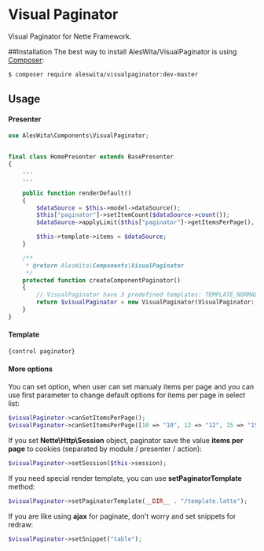 # Visual Paginator
Visual Paginator for Nette Framework.

##Installation
The best way to install AlesWita/VisualPaginator is using [Composer](http://getcomposer.org/):
```sh
$ composer require aleswita/visualpaginator:dev-master
```

## Usage
#### Presenter
```php
use AlesWita\Components\VisualPaginator;


final class HomePresenter extends BasePresenter
{
	...
	...

	public function renderDefault()
	{
		$dataSource = $this->model->dataSource();
		$this["paginator"]->setItemCount($dataSource->count());
		$dataSource->applyLimit($this["paginator"]->getItemsPerPage(), $this["paginator"]->getOffset());

		$this->template->items = $dataSource;
	}

	/**
	 * @return AlesWita\Components\VisualPaginator
	 */
	protected function createComponentPaginator()
	{
		// VisualPaginator have 3 predefined templates: TEMPLATE_NORMAL, TEMPLATE_BOOTSTRAP and TEMPLATE_BOOTSTRAP_AJAX
		return $visualPaginator = new VisualPaginator(VisualPaginator::TEMPLATE_BOOTSTRAP);
	}
}
```
#### Template
```html
{control paginator}
```


#### More options
You can set option, when user can set manualy items per page and you can use first parameter to change default options for items per page in select list:
```php
$visualPaginator->canSetItemsPerPage();
$visualPaginator->canSetItemsPerPage([10 => "10", 12 => "12", 15 => "15"]);
```

If you set **Nette\Http\Session** object, paginator save the value **items per page** to cookies (separated by module / presenter / action):
```php
$visualPaginator->setSession($this->session);
```

If you need special render template, you can use **setPaginatorTemplate** method:
```php
$visualPaginator->setPaginatorTemplate(__DIR__ . "/template.latte");
```

If you are like using **ajax** for paginate, don't worry and set snippets for redraw:
```php
$visualPaginator->setSnippet("table");
```
